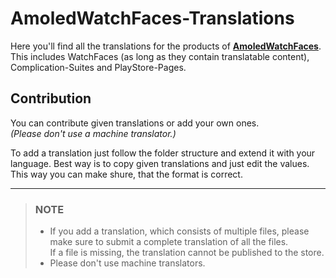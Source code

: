 # AmoledWatchFaces-Translations
Here you'll find all the translations for the products of **[AmoledWatchFaces](https://play.google.com/store/apps/dev?id=5591589606735981545 "Playstore Page")**.\
This includes WatchFaces (as long as they contain translatable content), Complication-Suites and PlayStore-Pages.

## Contribution
You can contribute given translations or add your own ones.\
*(Please don't use a machine translator.)*

To add a translation just follow the folder structure and extend it with your language. Best way is to copy given translations and just edit the values.\
This way you can make shure, that the format is correct.

---
> ### NOTE
> - If you add a translation, which consists of multiple files, please make sure to submit a complete translation of all the files.\
    If a file is missing, the translation cannot be published to the store.
> - Please don't use machine translators.
